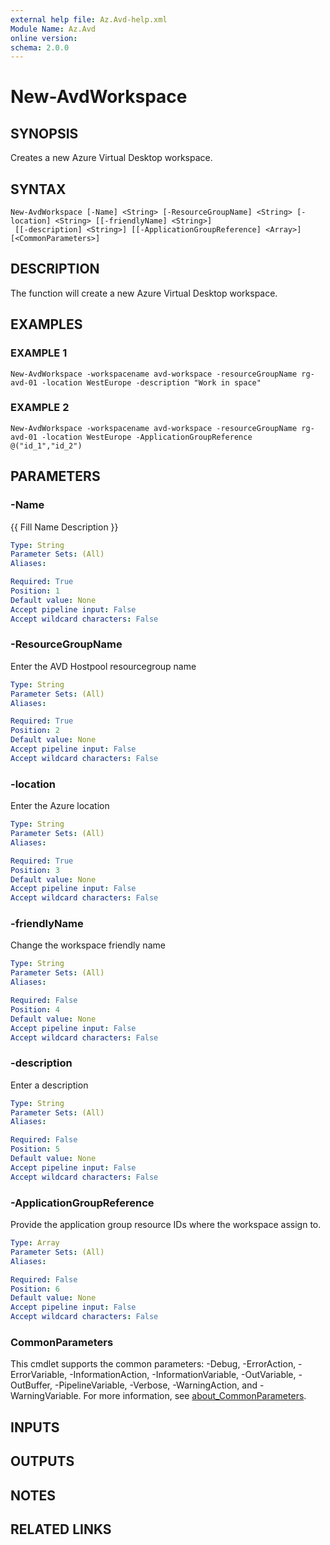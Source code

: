 ```yaml
---
external help file: Az.Avd-help.xml
Module Name: Az.Avd
online version:
schema: 2.0.0
---
```


# New-AvdWorkspace

## SYNOPSIS
Creates a new Azure Virtual Desktop workspace.

## SYNTAX

```
New-AvdWorkspace [-Name] <String> [-ResourceGroupName] <String> [-location] <String> [[-friendlyName] <String>]
 [[-description] <String>] [[-ApplicationGroupReference] <Array>] [<CommonParameters>]
```

## DESCRIPTION
The function will create a new Azure Virtual Desktop workspace.

## EXAMPLES

### EXAMPLE 1
```
New-AvdWorkspace -workspacename avd-workspace -resourceGroupName rg-avd-01 -location WestEurope -description "Work in space"
```

### EXAMPLE 2
```
New-AvdWorkspace -workspacename avd-workspace -resourceGroupName rg-avd-01 -location WestEurope -ApplicationGroupReference @("id_1","id_2")
```

## PARAMETERS

### -Name
{{ Fill Name Description }}

```yaml
Type: String
Parameter Sets: (All)
Aliases:

Required: True
Position: 1
Default value: None
Accept pipeline input: False
Accept wildcard characters: False
```

### -ResourceGroupName
Enter the AVD Hostpool resourcegroup name

```yaml
Type: String
Parameter Sets: (All)
Aliases:

Required: True
Position: 2
Default value: None
Accept pipeline input: False
Accept wildcard characters: False
```

### -location
Enter the Azure location

```yaml
Type: String
Parameter Sets: (All)
Aliases:

Required: True
Position: 3
Default value: None
Accept pipeline input: False
Accept wildcard characters: False
```

### -friendlyName
Change the workspace friendly name

```yaml
Type: String
Parameter Sets: (All)
Aliases:

Required: False
Position: 4
Default value: None
Accept pipeline input: False
Accept wildcard characters: False
```

### -description
Enter a description

```yaml
Type: String
Parameter Sets: (All)
Aliases:

Required: False
Position: 5
Default value: None
Accept pipeline input: False
Accept wildcard characters: False
```

### -ApplicationGroupReference
Provide the application group resource IDs where the workspace assign to.

```yaml
Type: Array
Parameter Sets: (All)
Aliases:

Required: False
Position: 6
Default value: None
Accept pipeline input: False
Accept wildcard characters: False
```

### CommonParameters
This cmdlet supports the common parameters: -Debug, -ErrorAction, -ErrorVariable, -InformationAction, -InformationVariable, -OutVariable, -OutBuffer, -PipelineVariable, -Verbose, -WarningAction, and -WarningVariable. For more information, see [about_CommonParameters](http://go.microsoft.com/fwlink/?LinkID=113216).

## INPUTS

## OUTPUTS

## NOTES

## RELATED LINKS
